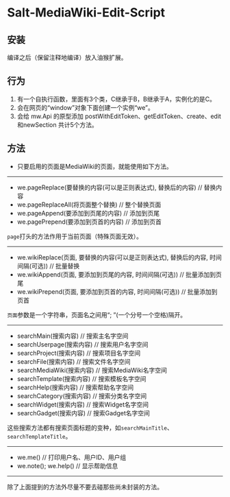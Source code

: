 # Salt-MediaWiki-Edit-Script
## 安装
编译之后（保留注释地编译）放入油猴扩展。
## 行为
1. 有一个自执行函数，里面有3个类，C继承于B，B继承于A，实例化的是C。
1. 会在网页的“window”对象下面创建一个实例“we”。
1. 会给 mw.Api 的原型添加 postWithEditToken、getEditToken、create、edit和newSection 共计5个方法。
## 方法
* 只要启用的页面是MediaWiki的页面，就能使用如下方法。
-----
* we.pageReplace(要替换的内容(可以是正则表达式), 替换后的内容) // 替换内容
* we.pageReplaceAll(将页面整个替换) // 整个替换页面
* we.pageAppend(要添加到页尾的内容) // 添加到页尾
* we.pagePrepend(要添加到页首的内容) // 添加到页首

`page`打头的方法作用于当前页面（特殊页面无效）。

-----
* we.wikiReplace(页面, 要替换的内容(可以是正则表达式), 替换后的内容, 时间间隔(可选)) // 批量替换
* we.wikiAppend(页面, 要添加到页尾的内容, 时间间隔(可选)) // 批量添加到页尾
* we.wikiPrepend(页面, 要添加到页首的内容, 时间间隔(可选)) // 批量添加到页首

`页面`参数是一个字符串，页面名之间用“; ”(一个分号一个空格)隔开。

-----
* searchMain(搜索内容) // 搜索主名字空间
* searchUserpage(搜索内容) // 搜索用户名字空间
* searchProject(搜索内容) // 搜索项目名字空间
* searchFile(搜索内容) // 搜索文件名字空间
* searchMediaWiki(搜索内容) // 搜索MediaWiki名字空间
* searchTemplate(搜索内容) // 搜索模板名字空间
* searchHelp(搜索内容) // 搜索帮助名字空间
* searchCategory(搜索内容) // 搜索分类名字空间
* searchWidget(搜索内容) // 搜索Widget名字空间
* searchGadget(搜索内容) // 搜索Gadget名字空间

这些搜索方法都有搜索页面标题的变种，如`searchMainTitle`、`searchTemplateTitle`。

-----
* we.me() // 打印用户名、用户ID、用户组
* we.note(); we.help() // 显示帮助信息
-----
除了上面提到的方法外尽量不要去碰那些尚未封装的方法。
